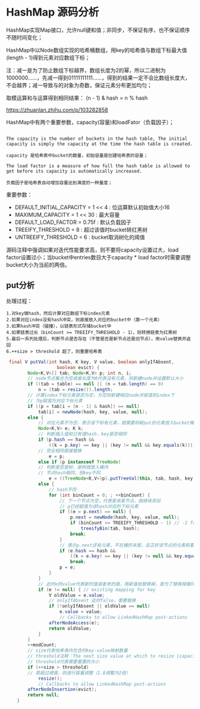 # HashMap 源码分析

HashMap实现Map接口，允许null键和值；非同步，不保证有序，也不保证顺序不随时间变化；

HashMap中以Node数组实现的哈希桶数组，用key的哈希值与数组下标最大值(length - 1)得到元素对应数组下标；

注：减一是为了防止数组下标越界，数组长度为2的幂，所以二进制为1000000……，先减一得到01111111111……，得到的结果一定不会比数组长度大，不会越界；减一导致与的对象为奇数，保证元素分布更加均匀；

取模运算和与运算得到相同结果：
(n - 1) & hash  =  n % hash

https://zhuanlan.zhihu.com/p/103282858

HashMap中有两个重要参数，capacity(容量)和loadFator（负载因子）；

```

The capacity is the number of buckets in the hash table, The initial capacity is simply the capacity at the time the hash table is created.

capacity 是哈希表中bucket的数量，初始容量是创建哈希表的容量；

The load factor is a measure of how full the hash table is allowed to get before its capacity is automatically increased.

负载因子是哈希表自动增加容量达到满度的一种量度；

```

重要参数：

- DEFAULT_INITIAL_CAPACITY = 1 << 4 : 位运算默认初始值大小16
- MAXIMUM_CAPACITY = 1 << 30 : 最大容量
- DEFAULT_LOAD_FACTOR = 0.75f : 默认负载因子
- TREEIFY_THRESHOLD = 8 : 超过该值时bucket转红黑树
- UNTREEIFY_THRESHOLD = 6 : bucket取消树化的阈值

源码注释中强调如果对迭代性能要求高，则不要将capacity设置过大，load factor设置过小；当bucket中entries数目大于capacity * load factor时需要调整bucket大小为当前的两倍。

## put分析

处理过程：

    1.对key做hash，然后计算对应数组下标index元素
    2.如果对应index没有hash冲突，则直接放入对应的bucket中（第一个元素）
    3.如果hash冲突（碰撞），以链表形式存储bucket中
    4.如果链表过长（binCount >= TREEIFY_THRESHOLD - 1），则转换链表为红黑树
    5.最后一系列处理后，判断节点是否存在（不管是否是新节点还是旧节点），用value替换并返回
    6.++size > threshold 超了，则重置哈希表

```Java
 final V putVal(int hash, K key, V value, boolean onlyIfAbsent,
                   boolean evict) {
        Node<K,V>[] tab; Node<K,V> p; int n, i;
        // node节点集合为空或者长度为0代表没有元素，则新建node并设置默认大小
        if ((tab = table) == null || (n = tab.length) == 0)
            n = (tab = resize()).length;
        // 计算index下标元素是否为空，为空则新建相应node并赋值到index下
        // 为p赋值为对应下标元素
        if ((p = tab[i = (n - 1) & hash]) == null)
            tab[i] = newNode(hash, key, value, null);
        else {
            // 对应元素不为空，表示该下标有元素，就需要将新put的元素放入bucket桶内部（链表）
            Node<K,V> e; K k;
            // 判断插入值和已有值hash，key是否相同
            if (p.hash == hash &&
                ((k = p.key) == key || (key != null && key.equals(k))))
            // 完全相同直接替换
                e = p;
            else if (p instanceof TreeNode)
            // 判断是否是树，是树就放入桶内
            // 节点hash相同，但key不同
                e = ((TreeNode<K,V>)p).putTreeVal(this, tab, hash, key, value);
            else {
                // hash不同
                for (int binCount = 0; ; ++binCount) {
                    // 下一个节点为空，代表是末尾节点，就继续添加
                    // p已经赋值为该hash对应的下标元素
                    if ((e = p.next) == null) {
                        p.next = newNode(hash, key, value, null);
                        if (binCount >= TREEIFY_THRESHOLD - 1) // -1 for 1st
                            treeifyBin(tab, hash);
                        break;
                    }
                    // 表示p.next还有元素，不在桶的末尾，且正好该节点的元素和要put的元素一直，则直接退出，不设置，否则向后遍历p = e
                    if (e.hash == hash &&
                        ((k = e.key) == key || (key != null && key.equals(k))))
                        break;
                    p = e;
                }
            }
            // 此时e的value代表新的值或者老的值，用新值给替换掉，是为了替换掉循环里如果桶内key和hash对应上的数据
            if (e != null) { // existing mapping for key
                V oldValue = e.value;
                // onlyIfAbsent 此时false，需要替换
                if (!onlyIfAbsent || oldValue == null)
                    e.value = value;
                    // Callbacks to allow LinkedHashMap post-actions
                afterNodeAccess(e);
                return oldValue;
            }
        }
        ++modCount;
        // size代表哈希表内包含的key-value映射数量
        // threshold注释：The next size value at which to resize (capacity * load factor).
        // threshold代表需要重置的大小
        if (++size > threshold)
        // 若超过阈值，则进行容量调整（1.8调整为2倍）
            resize();
            // Callbacks to allow LinkedHashMap post-actions
        afterNodeInsertion(evict);
        return null;
    }
```
